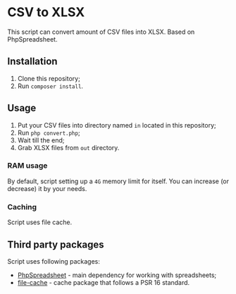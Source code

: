 # CSV to XLSX

This script can convert amount of CSV files into XLSX. Based on PhpSpreadsheet.

## Installation

1. Clone this repository;
2. Run `composer install`.

## Usage

1. Put your CSV files into directory named `in` located in this repository;
2. Run `php convert.php`;
3. Wait till the end;
4. Grab XLSX files from `out` directory.

### RAM usage

By default, script setting up a `4G` memory limit for itself. You can increase (or decrease) it by your needs.

### Caching

Script uses file cache.

## Third party packages

Script uses following packages:

- [PhpSpreadsheet](https://github.com/PHPOffice/PhpSpreadsheet) - main dependency for working with spreadsheets;
- [file-cache](https://github.com/kodus/file-cache) - cache package that follows a PSR 16 standard.